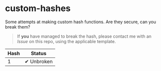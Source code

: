 # custom-hashes

Some attempts at making custom hash functions. Are they secure, can you break them?

> If **you** have managed to break the hash, please contact me with an *Issue* on this repo, using the applicable template.

| Hash | Status     |
| ---- | ---------- |
| 1    | ✔ Unbroken |